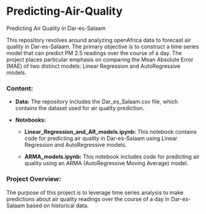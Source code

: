 # Predicting-Air-Quality

Predicting Air Quality in Dar-es-Salaam

This repository revolves around analyzing openAfrica data to forecast air quality in Dar-es-Salaam. The primary objective is to construct a time series model that can predict PM 2.5 readings over the course of a day. The project places particular emphasis on comparing the Mean Absolute Error (MAE) of two distinct models: Linear Regression and AutoRegressive models.

### Content:

- **Data:** The repository includes the Dar_es_Salaam.csv file, which contains the dataset used for air quality prediction.

- **Notebooks:**
  - **Linear_Regression_and_AR_models.ipynb:** This notebook contains code for predicting air quality in Dar-es-Salaam using Linear Regression and AutoRegressive models.
  
  - **ARMA_models.ipynb:** This notebook includes code for predicting air quality using an ARMA (AutoRegressive Moving Average) model.

### Project Overview:

The purpose of this project is to leverage time series analysis to make predictions about air quality readings over the course of a day in Dar-es-Salaam based on historical data.

